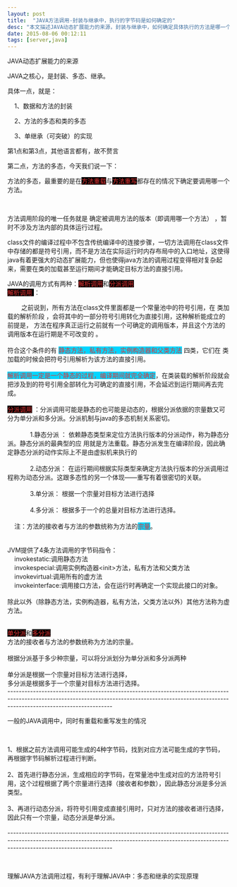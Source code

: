 ```yaml
---
layout: post
title:  "JAVA方法调用-封装与继承中，执行的字节码是如何确定的"
desc: "本文描述JAVA动态扩展能力的来源，封装与继承中，如何确定具体执行的方法是哪一个。"
date: 2015-08-06 00:12:11
tags: [server,java]
---
```

<p>
	JAVA动态扩展能力的来源
</p>
<p>
	JAVA之核心，是封装、多态、继承。
</p>
<p>
	具体一点，就是：
</p>
<p>
	&nbsp;&nbsp;&nbsp;&nbsp;1、数据和方法的封装
</p>
<p>
	&nbsp;&nbsp;&nbsp; 2、方法的多态和类的多态
</p>
<p>
	&nbsp;&nbsp;&nbsp; 3、单继承（可突破）的实现
</p>
<p>
	第1点和第3点，其他语言都有，故不赘言
</p>
<p>
	第二点，方法的多态，今天我们说一下：
</p>
<p>
	方法的多态，最重要的是在<span style="background-color:#000000;color:#E53333;">方法重载</span>与<span style="background-color:#000000;color:#E53333;">方法重写</span>都存在的情况下确定要调用哪一个方法。
</p>
<p>
	<br />
</p>
<p>
	方法调用阶段的唯一任务就是 确定被调用方法的版本（即调用哪一个方法） ，暂时不涉及方法内部的具体运行过程。
</p>
<p>
	class文件的编译过程中不包含传统编译中的连接步骤，一切方法调用在class文件中存储的都是符号引用，而不是方法在实际运行时内存布局中的入口地址，这使得java有着更强大的动态扩展能力，但也使得java方法的调用过程变得相对复杂起来，需要在类的加载甚至运行期间才能确定目标方法的直接引用。
</p>
<p>
	JAVA的调用方式有两种：<span style="background-color:#000000;color:#E53333;">解析调用</span>和<span style="background-color:#000000;color:#E53333;">分派调用</span><br />
<span style="background-color:#000000;color:#E53333;">解析调用 </span>：
</p>
<p>
	&nbsp;&nbsp;&nbsp;&nbsp;&nbsp;&nbsp;&nbsp;&nbsp;之前说到，所有方法在class文件里面都是一个常量池中的符号引用，在 类加载的解析阶段 ，会将其中的一部分符号引用转化为直接引用，这种解析能成立的前提是， 方法在程序真正运行之前就有一个可确定的调用版本，并且这个方法的调用版本在运行期是不可改变的 。<br />
<br />
符合这个条件的有 <span style="background-color:#00D5FF;color:#E53333;">静态方法，私有方法，实例构造器和父类方法</span> 四类，它们在 类加载的时候会把符号引用解析为该方法的直接引用。 <br />
<br />
<span style="background-color:#00D5FF;color:#E53333;">解析调用一定是一个静态的过程，编译期间就完全确定</span>，在类装载的解析阶段就会把涉及到的符号引用全部转化为可确定的直接引用，不会延迟到运行期间再去完成。 <br />
<br />
<span style="background-color:#000000;color:#E53333;">分派调用</span> ：分派调用可能是静态的也可能是动态的，根据分派依据的宗量数又可分为单分派和多分派。分派机制与java的多态机制关系密切。<br />
<br />
&nbsp;&nbsp;&nbsp;&nbsp;&nbsp;&nbsp;&nbsp;&nbsp;&nbsp;&nbsp;&nbsp;&nbsp; 1.静态分派 ： 依赖静态类型来定位方法执行版本的分派动作，称为静态分派。静态分派的最典型的应 用就是方法重载。静态分派发生在编译阶段，因此确定静态分派的动作实际上不是由虚拟机来执行的<br />
<br />
&nbsp;&nbsp;&nbsp;&nbsp;&nbsp;&nbsp;&nbsp;&nbsp;&nbsp;&nbsp;&nbsp;&nbsp; 2.动态分派： 在运行期间根据实际类型来确定方法执行版本的分派调用过程称为动态分派。这跟多态性的另一个体现——重写有着很密切的关联。<br />
<br />
&nbsp;&nbsp;&nbsp;&nbsp;&nbsp;&nbsp;&nbsp;&nbsp;&nbsp;&nbsp;&nbsp;&nbsp; 3.单分派： 根据一个宗量对目标方法进行选择<br />
<br />
&nbsp;&nbsp;&nbsp;&nbsp;&nbsp;&nbsp;&nbsp;&nbsp;&nbsp;&nbsp;&nbsp;&nbsp; 4.多分派： 根据多于一个的总量对目标方法进行选择。<br />
<br />
&nbsp;&nbsp; &nbsp;注：方法的接收者与方法的参数统称为方法的<span style="background-color:#00D5FF;color:#E53333;">宗量</span>。<br />
<br />
<br />
JVM提供了4条方法调用的字节码指令：<br />
&nbsp;&nbsp;&nbsp; invokestatic:调用静态方法<br />
&nbsp;&nbsp;&nbsp; invokespecial:调用实例构造器&lt;init&gt;方法，私有方法和父类方法<br />
&nbsp;&nbsp;&nbsp; invokevirtual:调用所有的虚方法<br />
&nbsp;&nbsp;&nbsp; invokeinterface:调用接口方法，会在运行时再确定一个实现此接口的对象。<br />
<br />
除此以外（除静态方法，实例构造器，私有方法，父类方法以外）其他方法称为虚方法。
</p>
<p>
	<br />
<span style="background-color:#000000;color:#E53333;">单分派</span>和<span style="background-color:#000000;color:#E53333;">多分派</span><br />
方法的接收者与方法的参数统称为方法的宗量。<br />
<br />
根据分派基于多少种宗量，可以将分派划分为单分派和多分派两种<br />
<br />
单分派是根据一个宗量对目标方法进行选择，<br />
多分派是根据多于一个宗量对目标方法进行选择。<br />
-------------------------------------------------------------------------------------------------------------------------------------------------------------------------------------------------
</p>
<p>
	一般的JAVA调用中，同时有重载和重写发生的情况
</p>
<p>
	<br />
</p>
<p>
	1、根据之前方法调用可能生成的4种字节码，找到对应方法可能生成的字节码，再根据字节码解析过程进行判断。<br />
<br />
2、首先进行静态分派，生成相应的字节码，在常量池中生成对应的方法符号引用，这个过程根据了两个宗量进行选择（接收者和参数），因此静态分派是多分派类型。<br />
<br />
3、再进行动态分派，将符号引用变成直接引用时，只对方法的接收者进行选择，因此只有一个宗量，动态分派是单分派。<br />
<br />
-------------------------------------------------------------------------------------------------------------------------------------------------------------------------------------------------
</p>
<p>
	<br />
</p>
<p>
	理解JAVA方法调用过程，有利于理解JAVA中：多态和继承的实现原理
</p>
<p>
	<br />
</p>
<p>
	<br />
</p>